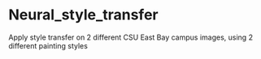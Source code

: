 # Neural_style_transfer
Apply style transfer on 2 different CSU East Bay campus images, using 2 different painting styles
